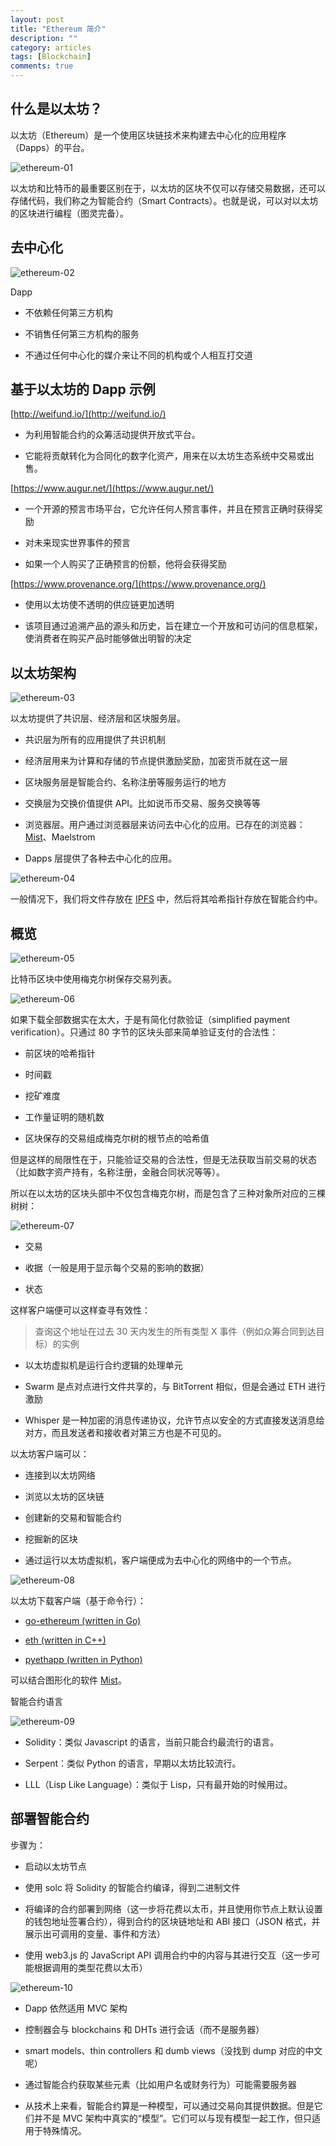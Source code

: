 ```yaml
---
layout: post
title: "Ethereum 简介"
description: ""
category: articles
tags: [Blockchain]
comments: true
---
```


## 什么是以太坊？

以太坊（Ethereum）是一个使用区块链技术来构建去中心化的应用程序（Dapps）的平台。

![ethereum-01](../../../../images/20180130-ethereum/01.png)

以太坊和比特币的最重要区别在于，以太坊的区块不仅可以存储交易数据，还可以存储代码，我们称之为智能合约（Smart Contracts）。也就是说，可以对以太坊的区块进行编程（图灵完备）。

## 去中心化

![ethereum-02](../../../../images/20180130-ethereum/02.png)

Dapp

- 不依赖任何第三方机构

- 不销售任何第三方机构的服务

- 不通过任何中心化的媒介来让不同的机构或个人相互打交道

## 基于以太坊的 Dapp 示例

[http://weifund.io/](http://weifund.io/)

- 为利用智能合约的众筹活动提供开放式平台。

- 它能将贡献转化为合同化的数字化资产，用来在以太坊生态系统中交易或出售。

[https://www.augur.net/](https://www.augur.net/)

- 一个开源的预言市场平台，它允许任何人预言事件，并且在预言正确时获得奖励

- 对未来现实世界事件的预言

- 如果一个人购买了正确预言的份额，他将会获得奖励

[https://www.provenance.org/](https://www.provenance.org/)

- 使用以太坊使不透明的供应链更加透明

- 该项目通过追溯产品的源头和历史，旨在建立一个开放和可访问的信息框架，使消费者在购买产品时能够做出明智的决定

## 以太坊架构

![ethereum-03](../../../../images/20180130-ethereum/03.png)

以太坊提供了共识层、经济层和区块服务层。

- 共识层为所有的应用提供了共识机制

- 经济层用来为计算和存储的节点提供激励奖励，加密货币就在这一层

- 区块服务层是智能合约、名称注册等服务运行的地方

- 交换层为交换价值提供 API。比如说币币交易、服务交换等等

- 浏览器层。用户通过浏览器层来访问去中心化的应用。已存在的浏览器：[Mist](https://github.com/ethereum/mist)、Maelstrom

- Dapps 层提供了各种去中心化的应用。

![ethereum-04](../../../../images/20180130-ethereum/04.png)

一般情况下，我们将文件存放在 [IPFS](https://ipfs.io/) 中，然后将其哈希指针存放在智能合约中。

## 概览

![ethereum-05](../../../../images/20180130-ethereum/05.png)

比特币区块中使用梅克尔树保存交易列表。

![ethereum-06](../../../../images/20180130-ethereum/06.png)

如果下载全部数据实在太大，于是有简化付款验证（simplified payment verification）。只通过 80 字节的区块头部来简单验证支付的合法性：

- 前区块的哈希指针

- 时间戳

- 挖矿难度

- 工作量证明的随机数

- 区块保存的交易组成梅克尔树的根节点的哈希值

但是这样的局限性在于，只能验证交易的合法性，但是无法获取当前交易的状态（比如数字资产持有，名称注册，金融合同状况等等）。

所以在以太坊的区块头部中不仅包含梅克尔树，而是包含了三种对象所对应的三棵树树：

![ethereum-07](../../../../images/20180130-ethereum/07.png)

- 交易

- 收据（一般是用于显示每个交易的影响的数据）

- 状态

这样客户端便可以这样查寻有效性：

> 查询这个地址在过去 30 天内发生的所有类型 X 事件（例如众筹合同到达目标）的实例

- 以太坊虚拟机是运行合约逻辑的处理单元

- Swarm 是点对点进行文件共享的，与 BitTorrent 相似，但是会通过 ETH 进行激励

- Whisper 是一种加密的消息传递协议，允许节点以安全的方式直接发送消息给对方，而且发送者和接收者对第三方也是不可见的。

以太坊客户端可以：

- 连接到以太坊网络

- 浏览以太坊的区块链

- 创建新的交易和智能合约

- 挖掘新的区块

- 通过运行以太坊虚拟机，客户端便成为去中心化的网络中的一个节点。

![ethereum-08](../../../../images/20180130-ethereum/08.png)

以太坊下载客户端（基于命令行）：

- [go-ethereum (written in Go)](https://github.com/ethereum/go-ethereum)

- [eth (written in C++)](https://github.com/ethereum/cpp-ethereum)

- [pyethapp (written in Python)](https://github.com/ethereum/pyethapp)

可以结合图形化的软件 [Mist](https://github.com/ethereum/mist)。

智能合约语言

![ethereum-09](../../../../images/20180130-ethereum/09.png)

- Solidity：类似 Javascript 的语言，当前只能合约最流行的语言。

- Serpent：类似 Python 的语言，早期以太坊比较流行。

- LLL（Lisp Like Language）：类似于 Lisp，只有最开始的时候用过。

## 部署智能合约

步骤为：

- 启动以太坊节点

- 使用 solc 将 Solidity 的智能合约编译，得到二进制文件

- 将编译的合约部署到网络（这一步将花费以太币，并且使用你节点上默认设置的钱包地址签署合约），得到合约的区块链地址和 ABI 接口（JSON 格式，并展示出可调用的变量、事件和方法）

- 使用 web3.js 的 JavaScript API 调用合约中的内容与其进行交互（这一步可能根据调用的类型花费以太币）

![ethereum-10](../../../../images/20180130-ethereum/10.png)

- Dapp 依然适用 MVC 架构

- 控制器会与 blockchains 和 DHTs 进行会话（而不是服务器）

- smart models、thin controllers 和 dumb views（没找到 dump 对应的中文呢）

- 通过智能合约获取某些元素（比如用户名或财务行为）可能需要服务器

- 从技术上来看，智能合约算是一种模型，可以通过交易向其提供数据。但是它们并不是 MVC 架构中真实的“模型”。它们可以与现有模型一起工作，但只适用于特殊情况。




